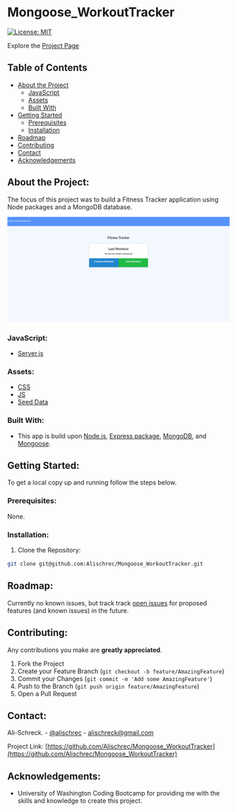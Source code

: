 # Mongoose_WorkoutTracker

[![License: MIT](https://img.shields.io/badge/License-MIT-yellow.svg)](https://opensource.org/licenses/MIT)

Explore the [Project Page](https://github.com/Alischrec/Mongoose_WorkoutTracker)

## Table of Contents

* [About the Project](#about-the-project)
  * [JavaScript](#JavaScript)
  * [Assets](#Assets)
  * [Built With](#built-with)
* [Getting Started](#getting-started)
  * [Prerequisites](#prerequisites)
  * [Installation](#installation)
* [Roadmap](#roadmap)
* [Contributing](#contributing)
* [Contact](#contact)
* [Acknowledgements](#acknowledgements)

## About the Project:
The focus of this project was to build a Fitness Tracker application using Node packages and a MongoDB database. 

![Project Gif](./gif.gif)

### JavaScript:
* [Server.js](https://github.com/Alischrec/Mongoose_WorkoutTracker/blob/main/server.js)

### Assets:
* [CSS](https://github.com/Alischrec/Mongoose_WorkoutTracker/blob/main/public/style/style.css)
* [JS](https://github.com/Alischrec/Mongoose_WorkoutTracker/tree/main/public/js)
* [Seed Data](https://github.com/Alischrec/Mongoose_WorkoutTracker/tree/main/seeders)

### Built With:
* This app is build upon [Node.js](https://nodejs.org/en/), [Express package](https://expressjs.com/), [MongoDB](https://www.mongodb.com/), and [Mongoose](https://mongoosejs.com/).

## Getting Started:
To get a local copy up and running follow the steps below.

### Prerequisites:
None.

### Installation:
1. Clone the Repository:
```sh
git clone git@github.com:Alischrec/Mongoose_WorkoutTracker.git
```

## Roadmap:
Currently no known issues, but track track [open issues](https://github.com/Alischrec/Mongoose_WorkoutTracker/issues ) for proposed features (and known issues) in the future.


## Contributing:
Any contributions you make are **greatly appreciated**.

1. Fork the Project
2. Create your Feature Branch (`git checkout -b feature/AmazingFeature`)
3. Commit your Changes (`git commit -m 'Add some AmazingFeature'`)
4. Push to the Branch (`git push origin feature/AmazingFeature`)
5. Open a Pull Request

## Contact:
Ali-Schreck. - [@alischrec](https://www.instagram.com/alischrec) - alischreck@gmail.com

Project Link: [https://github.com/Alischrec/Mongoose_WorkoutTracker](https://github.com/Alischrec/Mongoose_WorkoutTracker)

## Acknowledgements: 
* University of Washington Coding Bootcamp for providing me with the skills and knowledge to create this project. 